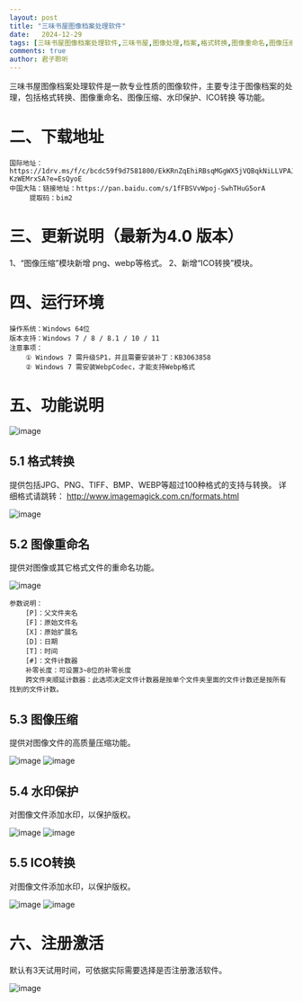 ```yaml
---
layout: post
title: "三味书屋图像档案处理软件"
date:   2024-12-29
tags: [三味书屋图像档案处理软件,三味书屋,图像处理,档案,格式转换,图像重命名,图像压缩,水印,ICO转换]
comments: true
author: 君子聆听
---
```

  
三味书屋图像档案处理软件是一款专业性质的图像软件，主要专注于图像档案的处理，包括格式转换、图像重命名、图像压缩、水印保护、ICO转换
等功能。






# 二、下载地址
    
	国际地址：https://1drv.ms/f/c/bcdc59f9d7581800/EkKRnZqEhiRBsqMGgWX5jVQBqkNiLLVPAJWK-KzWEMrxSA?e=EsQyoE
	中国大陆：链接地址：https://pan.baidu.com/s/1fFBSVvWpoj-SwhTHuG5orA 
		 提取码：bim2

# 三、更新说明（最新为4.0 版本）
    
1、“图像压缩”模块新增 png、webp等格式。
2、新增“ICO转换”模块。


# 四、运行环境
    
	操作系统：Windows 64位
	版本支持：Windows 7 / 8 / 8.1 / 10 / 11
	注意事项：
		① Windows 7 需升级SP1，并且需要安装补丁：KB3063858
		② Windows 7 需安装WebpCodec，才能支持Webp格式


# 五、功能说明

![image](https://github.com/user-attachments/assets/1526b35b-c4ca-41ab-885f-bad8cb2f4f03)

## 5.1 格式转换
    
提供包括JPG、PNG、TIFF、BMP、WEBP等超过100种格式的支持与转换。
详细格式请跳转： http://www.imagemagick.com.cn/formats.html

![image](https://github.com/user-attachments/assets/2a1e99fc-17fc-488b-8323-f4b2ce29d413)

## 5.2 图像重命名
    
提供对图像或其它格式文件的重命名功能。

![image](https://github.com/user-attachments/assets/aaf58fbe-cb9d-4dd5-96ce-c70ad16c93a3)

	参数说明：
		[P]：父文件夹名
		[F]：原始文件名
		[X]：原始扩展名
		[D]：日期
		[T]：时间
		[#]：文件计数器
		补零长度：可设置3~8位的补零长度
		跨文件夹顺延计数器：此选项决定文件计数器是按单个文件夹里面的文件计数还是按所有找到的文件计数。


## 5.3 图像压缩
    
提供对图像文件的高质量压缩功能。

![image](https://github.com/user-attachments/assets/68f7076f-6a71-4074-850f-4680324e33e4)
![image](https://github.com/user-attachments/assets/d42095cf-817c-44de-8d87-fdb4cc8f2230)


## 5.4 水印保护
    
对图像文件添加水印，以保护版权。

![image](https://github.com/user-attachments/assets/cb78a622-2715-4955-a9e7-bba0f5fb89a0)
![image](https://github.com/user-attachments/assets/434f36e9-d873-49f9-8aa0-bfe16ce6f826)

## 5.5 ICO转换
    
对图像文件添加水印，以保护版权。

![image](https://github.com/user-attachments/assets/7c819b06-aad1-4c9e-bbce-e1b7844e9edd)
![image](https://github.com/user-attachments/assets/5903d55b-ac8a-41ee-9a4f-0f793b9b08cc)

# 六、注册激活

默认有3天试用时间，可依据实际需要选择是否注册激活软件。

![image](https://github.com/user-attachments/assets/326472e4-5455-48ee-b887-0c008badbff9)

